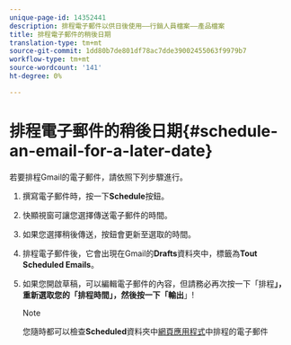 ```yaml
---
unique-page-id: 14352441
description: 排程電子郵件以供日後使用——行銷人員檔案——產品檔案
title: 排程電子郵件的稍後日期
translation-type: tm+mt
source-git-commit: 1dd80b7de801df78ac7dde39002455063f9979b7
workflow-type: tm+mt
source-wordcount: '141'
ht-degree: 0%

---
```



# 排程電子郵件的稍後日期{#schedule-an-email-for-a-later-date}

若要排程Gmail的電子郵件，請依照下列步驟進行。

1. 撰寫電子郵件時，按一下&#x200B;**Schedule**&#x200B;按鈕。

1. 快顯視窗可讓您選擇傳送電子郵件的時間。

1. 如果您選擇稍後傳送，按鈕會更新至選取的時間。

1. 排程電子郵件後，它會出現在Gmail的&#x200B;**Drafts**&#x200B;資料夾中，標籤為&#x200B;**Tout Scheduled Emails**。

1. 如果您開啟草稿，可以編輯電子郵件的內容，但請務必再次按一下「排程&#x200B;****」，重新選取您的「排程時間」，然後按一下「輸出&#x200B;****」!

   >[!NOTE]
   >
   >您隨時都可以檢查&#x200B;**Scheduled**&#x200B;資料夾中[網頁應用程式](https://toutapp.com/login)中排程的電子郵件
